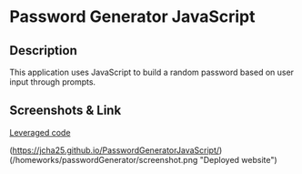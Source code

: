 # Password Generator JavaScript

## Description
This application uses JavaScript to build a random password based on user input through prompts.

## Screenshots & Link

[Leveraged code](https://stackoverflow.com/questions/9719570/generate-random-password-string-with-requirements-in-javascript "Leveraged code")

(https://jcha25.github.io/PasswordGeneratorJavaScript/)
(/homeworks/passwordGenerator/screenshot.png "Deployed website")